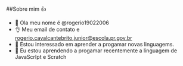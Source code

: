 ##Sobre mim 👍
- 👋 Ola meu nome é @rogerio19022006
- 👌 Meu email de contato e rogerio.cavalcantebrito.junior@escola.pr.gov.br
- 👀 Estou interessado em aprender a progamar novas linguagems.
- 🌱 Eu estou aprendendo a progamar recentemente a linguagem de JavaScrIpt e Scratch
